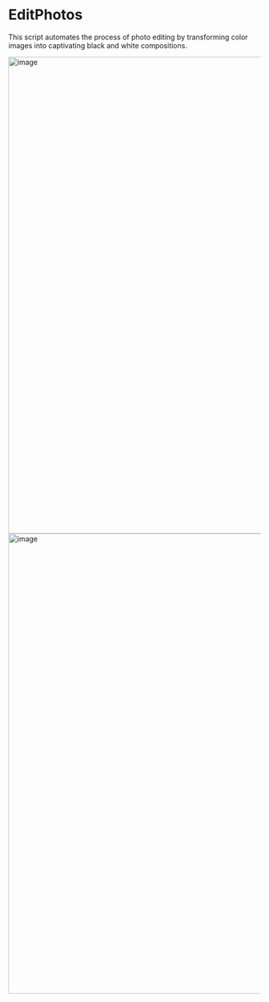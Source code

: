 # EditPhotos
This script automates the process of photo editing by transforming color images into captivating black and white compositions. 

<img width="950" alt="image" src="https://github.com/BrLopes3/EditPhotos/assets/121700662/6ed37954-fe92-49ef-a71b-3638183cc3b8">

<img width="917" alt="image" src="https://github.com/BrLopes3/EditPhotos/assets/121700662/cc893eb7-5e31-42b9-be15-597405bca29e">
